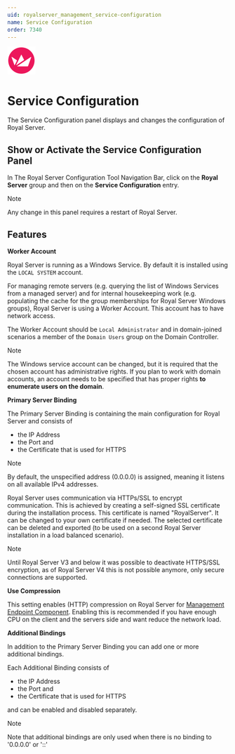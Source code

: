 ```yaml
---
uid: royalserver_management_service-configuration
name: Service Configuration
order: 7340
---
```


<img src="/r2023/images/RoyalServer/Svg/SVG_RoyalServer_32.svg" class="icon-left icon-lg">

# Service Configuration

The Service Configuration panel displays and changes the configuration of Royal Server.

## Show or Activate the Service Configuration Panel

In The Royal Server Configuration Tool Navigation Bar, click on the **Royal Server** group and then on the **Service Configuration** entry.

> [!NOTE]
> Any change in this panel requires a restart of Royal Server.

## Features

**Worker Account**

Royal Server is running as a Windows Service. By default it is installed using the `LOCAL SYSTEM` account.

For managing remote servers (e.g. querying the list of Windows Services from a managed server) and for internal housekeeping work (e.g. populating the cache for the group memberships for Royal Server Windows groups), Royal Server is using a Worker Account. This account has to have network access.

The Worker Account should be `Local Administrator` and in domain-joined scenarios a member of the `Domain Users` group on the Domain Controller.

> [!NOTE]
> The Windows service account can be changed, but it is required that the chosen account has administrative rights. If you plan to work with domain accounts, an account needs to be specified that has proper rights **to enumerate users on the domain**.

**Primary Server Binding**

The Primary Server Binding is containing the main configuration for Royal Server and consists of
- the IP Address
- the Port and
- the Certificate that is used for HTTPS

> [!NOTE]
> By default, the unspecified address (0.0.0.0) is assigned, meaning it listens on all available IPv4 addresses.

Royal Server uses communication via HTTPs/SSL to encrypt communication. This is achieved by creating a self-signed SSL certificate during the installation process. This certificate is named "RoyalServer". It can be changed to your own certificate if needed. The selected certificate can be deleted and exported (to be used on a second Royal Server installation in a load balanced scenario).

> [!NOTE]
> Until Royal Server V3 and below it was possible to deactivate HTTPS/SSL encryption, as of Royal Server V4 this is not possible anymore, only secure connections are supported.


**Use Compression**

This setting enables (HTTP) compression on Royal Server for [Management Endpoint Component](xref:royalserver_modules). Enabling this is recommended if you have enough CPU on the client and the servers side and want reduce the network load.

**Additional Bindings**

In addition to the Primary Server Binding you can add one or more additional bindings.

Each Additional Binding consists of
- the IP Address
- the Port and
- the Certificate that is used for HTTPS

and can be enabled and disabled separately.


> [!NOTE]
> Note that additional bindings are only used when there is no binding to '0.0.0.0' or '::'
